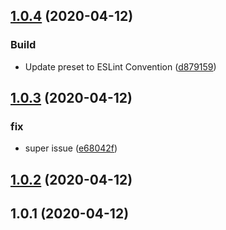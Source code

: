 ## [1.0.4](https://github.com/f19yd/test/compare/1.0.3...1.0.4) (2020-04-12)


### Build

* Update preset to ESLint Convention ([d879159](https://github.com/f19yd/test/commit/d879159c6687a3c16227fba5402e7337c903fa9e))



## [1.0.3](https://github.com/f19yd/test/compare/1.0.2...1.0.3) (2020-04-12)


### fix

* super issue ([e68042f](https://github.com/f19yd/test/commit/e68042f01e43993bac6cd9bc0d2ec82b182c29f8))



## [1.0.2](https://github.com/f19yd/test/compare/1.0.1...1.0.2) (2020-04-12)




## 1.0.1 (2020-04-12)




